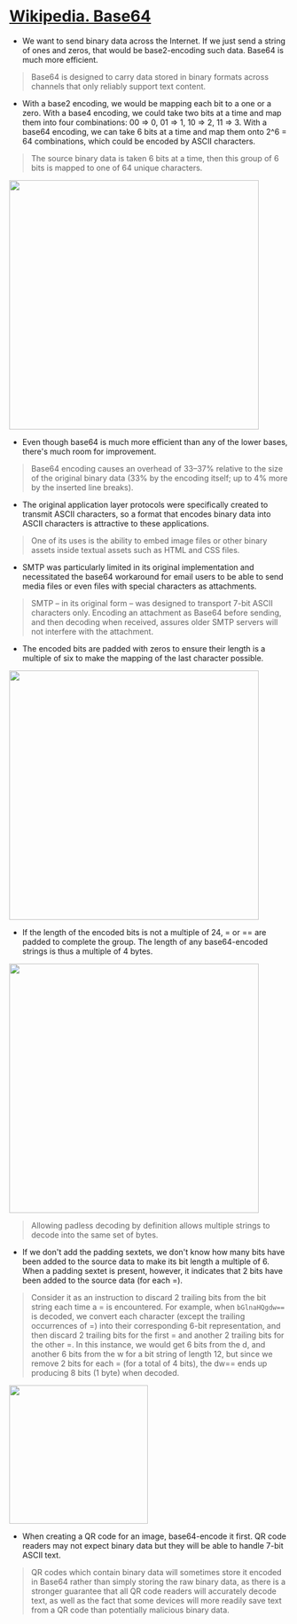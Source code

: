 # [Wikipedia. Base64](https://en.wikipedia.org/wiki/Base64)

- We want to send binary data across the Internet. If we just send a string of ones and zeros, that would be base2-encoding such data. Base64 is much more efficient.

> Base64 is designed to carry data stored in binary formats across channels that only reliably support text content.

- With a base2 encoding, we would be mapping each bit to a one or a zero. With a base4 encoding, we could take two bits at a time and map them into four combinations: 00 => 0, 01 => 1, 10 => 2, 11 => 3. With a base64 encoding, we can take 6 bits at a time and map them onto 2^6 = 64 combinations, which could be encoded by ASCII characters.

> The source binary data is taken 6 bits at a time, then this group of 6 bits is mapped to one of 64 unique characters.

<img src="https://github.com/user-attachments/assets/6a80ec02-3b4c-42e5-8ca3-18411982ca90" style="width: 450px">

- Even though base64 is much more efficient than any of the lower bases, there's much room for improvement.

> Base64 encoding causes an overhead of 33–37% relative to the size of the original binary data (33% by the encoding itself; up to 4% more by the inserted line breaks).

- The original application layer protocols were specifically created to transmit ASCII characters, so a format that encodes binary data into ASCII characters is attractive to these applications.

> One of its uses is the ability to embed image files or other binary assets inside textual assets such as HTML and CSS files.

- SMTP was particularly limited in its original implementation and necessitated the base64 workaround for email users to be able to send media files or even files with special characters as attachments.

> SMTP – in its original form – was designed to transport 7-bit ASCII characters only. Encoding an attachment as Base64 before sending, and then decoding when received, assures older SMTP servers will not interfere with the attachment.

- The encoded bits are padded with zeros to ensure their length is a multiple of six to make the mapping of the last character possible.

<img src="https://github.com/user-attachments/assets/255e6b8c-cf72-4715-a675-574638cf6c48" style="width: 450px">

- If the length of the encoded bits is not a multiple of 24, = or == are padded to complete the group. The length of any base64-encoded strings is thus a multiple of 4 bytes.

<img src="https://github.com/user-attachments/assets/9c9137b7-72fb-4762-9cf8-06dde72b0018" style="width: 450px">

> Allowing padless decoding by definition allows multiple strings to decode into the same set of bytes.

- If we don't add the padding sextets, we don't know how many bits have been added to the source data to make its bit length a multiple of 6. When a padding sextet is present, however, it indicates that 2 bits have been added to the source data (for each =).

> Consider it as an instruction to discard 2 trailing bits from the bit string each time a = is encountered. For example, when `bGlnaHQgdw==` is decoded, we convert each character (except the trailing occurrences of =) into their corresponding 6-bit representation, and then discard 2 trailing bits for the first = and another 2 trailing bits for the other =. In this instance, we would get 6 bits from the d, and another 6 bits from the w for a bit string of length 12, but since we remove 2 bits for each = (for a total of 4 bits), the dw== ends up producing 8 bits (1 byte) when decoded.

<img src="https://github.com/user-attachments/assets/b3e027bd-4c94-47f0-a3a0-d888b32d7af5" style="width: 250px">

- When creating a QR code for an image, base64-encode it first. QR code readers may not expect binary data but they will be able to handle 7-bit ASCII text.

> QR codes which contain binary data will sometimes store it encoded in Base64 rather than simply storing the raw binary data, as there is a stronger guarantee that all QR code readers will accurately decode text, as well as the fact that some devices will more readily save text from a QR code than potentially malicious binary data.

